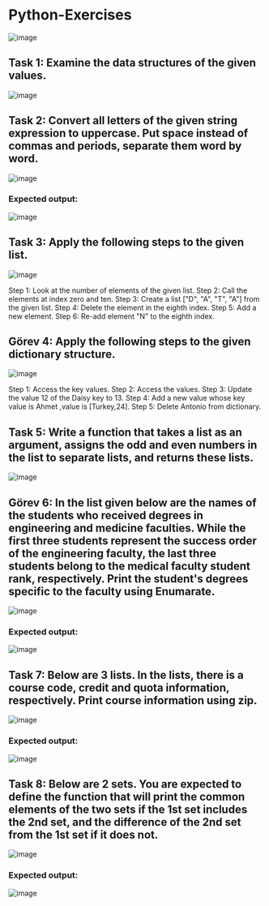 #                                                                    Python-Exercises

![image](https://github.com/yaseminhzrc/Python-Exercises/assets/59409886/3acecade-7cfb-420a-9ab1-cf140eb74f3c)


## Task 1: Examine the data structures of the given values.

![image](https://github.com/yaseminhzrc/Python-Exercises/assets/59409886/793ff90e-af02-4c5b-b827-4bf92942e5d0)

## Task 2: Convert all letters of the given string expression to uppercase. Put space instead of commas and periods, separate them word by word.

![image](https://github.com/yaseminhzrc/Python-Exercises/assets/59409886/a42fda53-1f8f-4b9c-ad35-bec16291e037)

### Expected output:

![image](https://github.com/yaseminhzrc/Python-Exercises/assets/59409886/8e7cab84-f39d-4ece-b462-5d9503520d79)

## Task 3: Apply the following steps to the given list.

![image](https://github.com/yaseminhzrc/Python-Exercises/assets/59409886/9effc573-af42-4da8-888a-d2ca48ddb967)


Step 1: Look at the number of elements of the given list.
Step 2: Call the elements at index zero and ten.
Step 3: Create a list ["D", "A", "T", "A"] from the given list.
Step 4: Delete the element in the eighth index.
Step 5: Add a new element.
Step 6: Re-add element "N" to the eighth index.

## Görev 4: Apply the following steps to the given dictionary structure.

![image](https://github.com/yaseminhzrc/Python-Exercises/assets/59409886/5c6f9006-6a6a-4f66-92ad-456dea4f6d5e)


Step 1: Access the key values.
Step 2: Access the values.
Step 3: Update the value 12 of the Daisy key to 13.
Step 4: Add a new value whose key value is Ahmet ,value is [Turkey,24].
Step 5: Delete Antonio from dictionary.

## Task 5: Write a function that takes a list as an argument, assigns the odd and even numbers in the list to separate lists, and returns these lists.

![image](https://github.com/yaseminhzrc/Python-Exercises/assets/59409886/6d84dccf-c72c-4f3f-81c3-a1ee32bfbce7)

## Görev 6: In the list given below are the names of the students who received degrees in engineering and medicine faculties. While the first three students represent the success order of the engineering faculty, the last three students belong to the medical faculty student rank, respectively. Print the student's degrees specific to the faculty using Enumarate.

![image](https://github.com/yaseminhzrc/Python-Exercises/assets/59409886/31145c12-437f-4427-a365-866c6988a90f)

### Expected output:

![image](https://github.com/yaseminhzrc/Python-Exercises/assets/59409886/758555d7-c267-4a44-9cdd-7bcc7d9e6340)


## Task 7: Below are 3 lists. In the lists, there is a course code, credit and quota information, respectively. Print course information using zip.

![image](https://github.com/yaseminhzrc/Python-Exercises/assets/59409886/d2544cb5-f10b-44c4-9358-2290e9e2638b)

### Expected output:

![image](https://github.com/yaseminhzrc/Python-Exercises/assets/59409886/ce1bfc91-300f-4c9b-9005-69de226f27b1)

## Task 8: Below are 2 sets. You are expected to define the function that will print the common elements of the two sets if the 1st set includes the 2nd set, and the difference of the 2nd set from the 1st set if it does not.

![image](https://github.com/yaseminhzrc/Python-Exercises/assets/59409886/12fb10a7-c19c-45f8-8787-b02da5d7dfa6)

### Expected output:

![image](https://github.com/yaseminhzrc/Python-Exercises/assets/59409886/5b95bfb9-fec4-44c9-85c3-d21141e91112)







